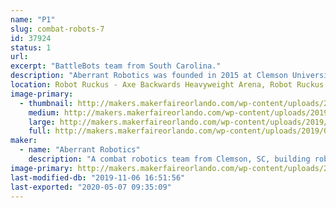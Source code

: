 ```yaml
---
name: "P1"
slug: combat-robots-7
id: 37924
status: 1
url: 
excerpt: "BattleBots team from South Carolina."
description: "Aberrant Robotics was founded in 2015 at Clemson University.  We now carry on competing robots in weight classes all the way from 1 pound to 250 pounds."
location: Robot Ruckus - Axe Backwards Heavyweight Arena, Robot Ruckus - Small Arena
image-primary:
  - thumbnail: http://makers.makerfaireorlando.com/wp-content/uploads/2019/09/P1-Bot-S2019-1-150x150.jpg
    medium: http://makers.makerfaireorlando.com/wp-content/uploads/2019/09/P1-Bot-S2019-1-300x200.jpg
    large: http://makers.makerfaireorlando.com/wp-content/uploads/2019/09/P1-Bot-S2019-1-1024x683.jpg
    full: http://makers.makerfaireorlando.com/wp-content/uploads/2019/09/P1-Bot-S2019-1.jpg
maker:
  - name: "Aberrant Robotics"
    description: "A combat robotics team from Clemson, SC, building robots from 1 lb to 250 lb."
image-primary: http://makers.makerfaireorlando.com/wp-content/uploads/2019/09/P1-Bot-S2019-1024x683.jpg
last-modified-db: "2019-11-06 16:51:56"
last-exported: "2020-05-07 09:35:09"
---
```

